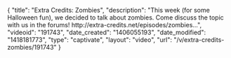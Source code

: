 {
    "title": "Extra Credits: Zombies",
    "description": "This week (for some Halloween fun), we decided to talk about zombies. Come discuss the topic with us in the forums! http:\/\/extra-credits.net\/episodes\/zombies...",
    "videoid": "191743",
    "date_created": "1406055193",
    "date_modified": "1418181773",
    "type": "captivate",
    "layout": "video",
    "url": "\/v\/extra-credits-zombies\/191743"
}